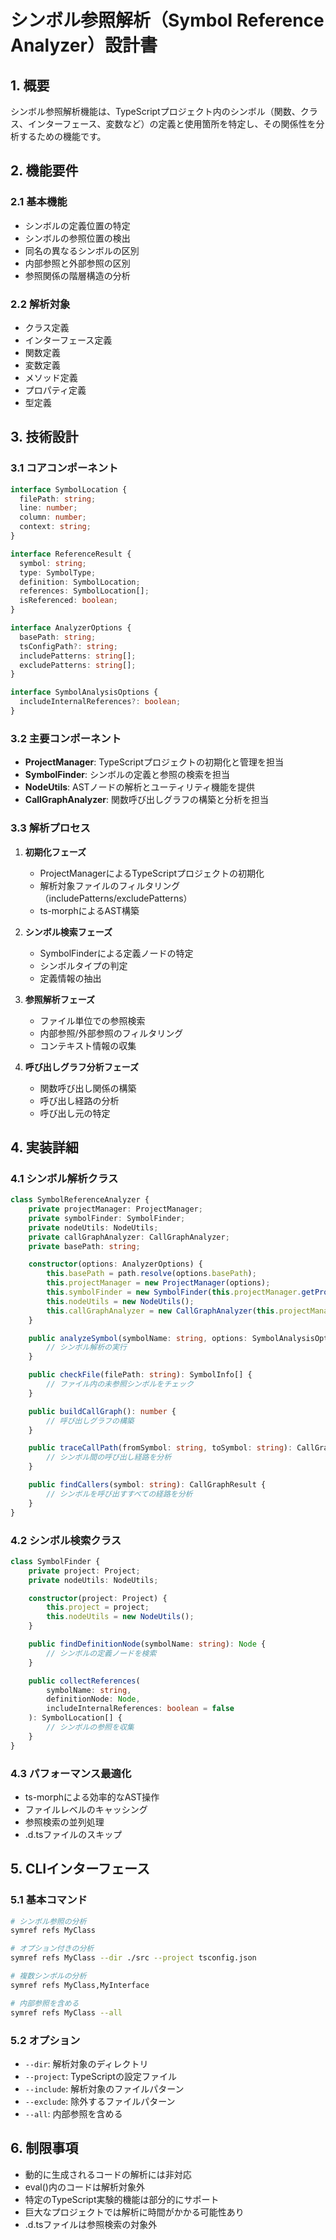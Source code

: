 # シンボル参照解析（Symbol Reference Analyzer）設計書

## 1. 概要

シンボル参照解析機能は、TypeScriptプロジェクト内のシンボル（関数、クラス、インターフェース、変数など）の定義と使用箇所を特定し、その関係性を分析するための機能です。

## 2. 機能要件

### 2.1 基本機能
- シンボルの定義位置の特定
- シンボルの参照位置の検出
- 同名の異なるシンボルの区別
- 内部参照と外部参照の区別
- 参照関係の階層構造の分析

### 2.2 解析対象
- クラス定義
- インターフェース定義
- 関数定義
- 変数定義
- メソッド定義
- プロパティ定義
- 型定義

## 3. 技術設計

### 3.1 コアコンポーネント

```typescript
interface SymbolLocation {
  filePath: string;
  line: number;
  column: number;
  context: string;
}

interface ReferenceResult {
  symbol: string;
  type: SymbolType;
  definition: SymbolLocation;
  references: SymbolLocation[];
  isReferenced: boolean;
}

interface AnalyzerOptions {
  basePath: string;
  tsConfigPath?: string;
  includePatterns: string[];
  excludePatterns: string[];
}

interface SymbolAnalysisOptions {
  includeInternalReferences?: boolean;
}
```

### 3.2 主要コンポーネント

- **ProjectManager**: TypeScriptプロジェクトの初期化と管理を担当
- **SymbolFinder**: シンボルの定義と参照の検索を担当
- **NodeUtils**: ASTノードの解析とユーティリティ機能を提供
- **CallGraphAnalyzer**: 関数呼び出しグラフの構築と分析を担当

### 3.3 解析プロセス

1. **初期化フェーズ**
   - ProjectManagerによるTypeScriptプロジェクトの初期化
   - 解析対象ファイルのフィルタリング（includePatterns/excludePatterns）
   - ts-morphによるAST構築

2. **シンボル検索フェーズ**
   - SymbolFinderによる定義ノードの特定
   - シンボルタイプの判定
   - 定義情報の抽出

3. **参照解析フェーズ**
   - ファイル単位での参照検索
   - 内部参照/外部参照のフィルタリング
   - コンテキスト情報の収集

4. **呼び出しグラフ分析フェーズ**
   - 関数呼び出し関係の構築
   - 呼び出し経路の分析
   - 呼び出し元の特定

## 4. 実装詳細

### 4.1 シンボル解析クラス

```typescript
class SymbolReferenceAnalyzer {
    private projectManager: ProjectManager;
    private symbolFinder: SymbolFinder;
    private nodeUtils: NodeUtils;
    private callGraphAnalyzer: CallGraphAnalyzer;
    private basePath: string;

    constructor(options: AnalyzerOptions) {
        this.basePath = path.resolve(options.basePath);
        this.projectManager = new ProjectManager(options);
        this.symbolFinder = new SymbolFinder(this.projectManager.getProject());
        this.nodeUtils = new NodeUtils();
        this.callGraphAnalyzer = new CallGraphAnalyzer(this.projectManager.getProject());
    }

    public analyzeSymbol(symbolName: string, options: SymbolAnalysisOptions = {}): ReferenceResult {
        // シンボル解析の実行
    }

    public checkFile(filePath: string): SymbolInfo[] {
        // ファイル内の未参照シンボルをチェック
    }

    public buildCallGraph(): number {
        // 呼び出しグラフの構築
    }

    public traceCallPath(fromSymbol: string, toSymbol: string): CallGraphResult {
        // シンボル間の呼び出し経路を分析
    }

    public findCallers(symbol: string): CallGraphResult {
        // シンボルを呼び出すすべての経路を分析
    }
}
```

### 4.2 シンボル検索クラス

```typescript
class SymbolFinder {
    private project: Project;
    private nodeUtils: NodeUtils;

    constructor(project: Project) {
        this.project = project;
        this.nodeUtils = new NodeUtils();
    }

    public findDefinitionNode(symbolName: string): Node {
        // シンボルの定義ノードを検索
    }

    public collectReferences(
        symbolName: string,
        definitionNode: Node,
        includeInternalReferences: boolean = false
    ): SymbolLocation[] {
        // シンボルの参照を収集
    }
}
```

### 4.3 パフォーマンス最適化

- ts-morphによる効率的なAST操作
- ファイルレベルのキャッシング
- 参照検索の並列処理
- .d.tsファイルのスキップ

## 5. CLIインターフェース

### 5.1 基本コマンド
```bash
# シンボル参照の分析
symref refs MyClass

# オプション付きの分析
symref refs MyClass --dir ./src --project tsconfig.json

# 複数シンボルの分析
symref refs MyClass,MyInterface

# 内部参照を含める
symref refs MyClass --all
```

### 5.2 オプション
- `--dir`: 解析対象のディレクトリ
- `--project`: TypeScriptの設定ファイル
- `--include`: 解析対象のファイルパターン
- `--exclude`: 除外するファイルパターン
- `--all`: 内部参照を含める

## 6. 制限事項

- 動的に生成されるコードの解析には非対応
- eval()内のコードは解析対象外
- 特定のTypeScript実験的機能は部分的にサポート
- 巨大なプロジェクトでは解析に時間がかかる可能性あり
- .d.tsファイルは参照検索の対象外 